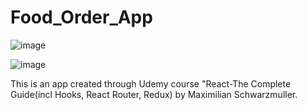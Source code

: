 # Food_Order_App


![image](https://user-images.githubusercontent.com/110921145/232862255-801dc7cd-da11-44db-a141-c892965b9d5f.png)

![image](https://user-images.githubusercontent.com/110921145/232862497-55e588e9-2742-4545-a960-c98526a81332.png)


This is an app created through Udemy course "React-The Complete Guide(incl Hooks, React Router, Redux) 
by Maximilian Schwarzmuller.
